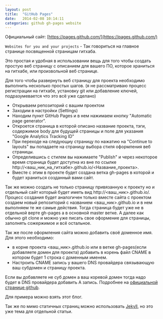 ```yaml
---
layout: post
title:  "GitHub Pages"
date:   2014-02-08 10:14:11
categories: github gh-pages website
---
```

Официальный сайт: [https://pages.github.com/](https://pages.github.com/)


`Websites for you and your projects` - Так говориться на главное странице посвященной страницам гитхаба.

Это простая и удобная в использовании вещь для того чтобы создать простую веб страницу с описанием для вашего ПО, которое храниться на гитхабе, или произвольной веб странице.

Для того чтобы развернуть веб страницу для проекта необходимо выполнить несколько простых шагов.
(я не рассматриваю процесс регистрации на гитхабе, установку git или добавление ключей, подразумевается что это всё уже сделано)

 - Открываем репозиторий с вашим проектом
 - Заходим в настройки (Settings)
 - Находим пункт GitHub Pages и в нем нажимаем кнопку "Automatic page generator".
 - Откроется страница в которой описано название проекта, тэги, содержимое body для будущей страницы и поле для указания "Google Analytics Tracking ID"
 - При переходе на следующиу страницу по нажатию на "Continue to layouts" вы попадаете на страницу выбора стиля оформления веб страницы.
 - Определившись с стилем вы нажимаете "Publish" и через некоторое время страница будет доступна из вне по ссылке http://<ваш_ник_на_гитхабе>.github.io/<Название_проекта>.
 - Вместе с этим в проекте будет создана ветка gh-pages в которой и будет храниться созданный вами сайт.

Так же можно создать не только страницу привязанную к проекту но и отдельный сайт который будет иметь вид http://<ваш_ник>.github.io/.
Процесс создания будет аналогичен только вместе сайта с проектом создаем новый репозиторий с названием <ваш_ник>.github.io и в нем выполняем те же самые действия. Тогда страница будет уже не в отдельной верте gh-pages а в основной master ветке.
А далее как обычно git clone и можно уже писать свое оформение для страницы, заполнять сожержимое и всё остальное.

Так же после оформления сайта можно добавить своё доменное имя. Для этого необходимо:
 - в корне проекта <ваш_ник>.github.io или в ветке gh-pages(если добавляете домен для проекта) добавить в корень файл CNAME в котором будет 1 строка с доменным именем.
 - Настроить СNAME  запись у вашего DNS провайдера связывающую  ваш субдомен и страницу проекта.

Если вы добавляете не суб домен а ваш коревой домен тогда надо будет в DNS провайдера добавить A запись.
Подробнее на [официальной странице github](https://help.github.com/articles/setting-up-a-custom-domain-with-github-pages).

Для примера можно взять этот блог.

Так же по мимо статичных страниц можно использовать [Jekyll](http://jekyllrb.com/docs/quickstart/), но это уже тема для отдельной статьи.